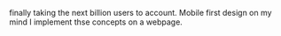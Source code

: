  finally taking the next billion users to account. Mobile first design on my mind I implement thse concepts on a webpage.